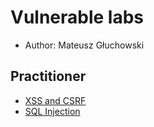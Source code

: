 # Vulnerable labs
- Author: Mateusz Głuchowski
  
## Practitioner
- [XSS and CSRF](https://github.com/Hue1337/Vulnerable-labs/tree/csrf-xss)
- [SQL Injection](https://github.com/Hue1337/Vulnerable-labs/tree/SQL-Injection) 
 

